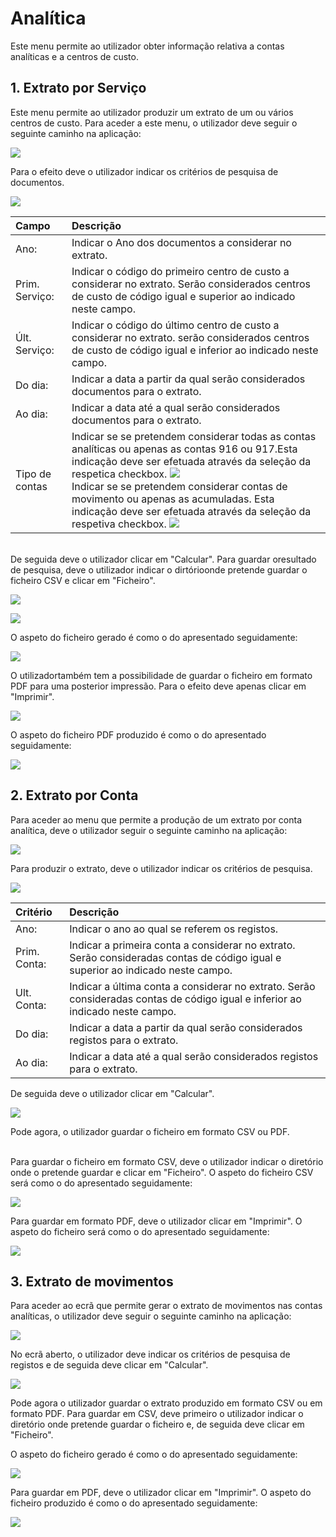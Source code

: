 # Analítica

Este menu permite ao utilizador obter informação relativa a contas analíticas   e a centros de custo.

## 1. Extrato por Serviço

Este menu permite ao utilizador produzir um extrato de um ou vários centros de custo. Para aceder a este menu, o utilizador deve seguir o seguinte caminho na aplicação:

![](https://spmssicc.github.io/pages/markdown/analitica.assets/analitica-137e99a1.png)

 Para o efeito deve o utilizador indicar os critérios de pesquisa de documentos.

![](https://spmssicc.github.io/pages/markdown/analitica.assets/analitica-e846ca48.png)

|Campo | Descrição |
|:--|:--|
|Ano:    |Indicar o Ano dos documentos a considerar no extrato.    |
|Prim. Serviço:    | Indicar o código do primeiro centro de custo a considerar no extrato. Serão considerados centros de custo de código igual e superior ao indicado neste campo.   |
|Últ. Serviço:    |Indicar o código do último centro de custo a considerar no extrato. serão considerados centros de custo de código igual e inferior ao indicado neste campo.    |
|Do dia:    | Indicar a data a partir da qual serão considerados documentos para o extrato.    |
|Ao dia:    | Indicar a data até a qual serão considerados documentos para o extrato.   |
|Tipo de contas    | Indicar se se pretendem considerar todas as contas analíticas ou apenas as contas 916 ou 917.Esta indicação deve ser efetuada através da seleção da respetica checkbox. ![](https://spmssicc.github.io/pages/markdown/analitica.assets/analitica-30151129.png) </br> Indicar se se pretendem considerar contas de movimento ou apenas as acumuladas. Esta indicação deve ser efetuada através da seleção da respetiva checkbox. ![](https://spmssicc.github.io/pages/markdown/analitica.assets/analitica-94b1a6b4.png)   |

</br>De seguida deve o utilizador clicar em "Calcular". Para guardar oresultado de pesquisa, deve o utilizador indicar o dirtórioonde pretende guardar o ficheiro CSV e clicar em "Ficheiro".

![](https://spmssicc.github.io/pages/markdown/analitica.assets/analitica-c107245d.png)

![](https://spmssicc.github.io/pages/markdown/analitica.assets/analitica-01a0086e.png)

O aspeto do ficheiro gerado é como o do apresentado seguidamente:

![](https://spmssicc.github.io/pages/markdown/analitica.assets/analitica-d6f3a36e.png)

O utilizadortambém tem a possibilidade de guardar o ficheiro em formato PDF para uma posterior impressão. Para o efeito deve apenas clicar em "Imprimir".

![](https://spmssicc.github.io/pages/markdown/analitica.assets/analitica-03a86dfa.png)

O aspeto do ficheiro PDF produzido é como o do apresentado seguidamente:

![](https://spmssicc.github.io/pages/markdown/analitica.assets/analitica-6167af59.png)


## 2. Extrato por Conta

Para aceder ao menu que permite a produção de um extrato por conta analítica, deve o utilizador seguir o seguinte caminho na aplicação:

![](https://spmssicc.github.io/pages/markdown/analitica.assets/analitica-2d18fc52.png)

Para produzir o extrato, deve o utilizador indicar os critérios de pesquisa.

![](https://spmssicc.github.io/pages/markdown/analitica.assets/analitica-877646c6.png)

|Critério|Descrição|
|:--|:--|
|Ano:    | Indicar o ano ao qual se referem os registos.   |
|Prim. Conta:    |Indicar a primeira conta a considerar no extrato. Serão consideradas contas de código igual e superior ao indicado neste campo.    |
|Ult. Conta:    | Indicar a última conta a considerar no extrato. Serão consideradas contas de código igual e inferior ao indicado neste campo.    |
|Do dia:    |Indicar a data a partir da qual serão considerados registos para o extrato.    |
|Ao dia:    |Indicar a data até a qual serão considerados registos para o extrato.    |

De seguida deve o utilizador clicar em "Calcular".

![](https://spmssicc.github.io/pages/markdown/analitica.assets/analitica-40a0432d.png)

Pode agora, o utilizador guardar o ficheiro em formato CSV ou PDF.


</br>Para guardar o ficheiro em formato CSV, deve o utilizador indicar o diretório onde o pretende guardar e clicar em "Ficheiro".
O aspeto do ficheiro CSV será como o do apresentado seguidamente:

![](https://spmssicc.github.io/pages/markdown/analitica.assets/analitica-92235bad.png)

Para guardar em formato PDF, deve o utilizador clicar em "Imprimir". O aspeto do ficheiro será como o do apresentado seguidamente:

![](https://spmssicc.github.io/pages/markdown/analitica.assets/analitica-282ed24f.png)

## 3. Extrato de movimentos

Para aceder ao ecrã que permite gerar o extrato de movimentos nas contas analíticas, o  utilizador deve seguir o seguinte caminho na aplicação:

![](https://spmssicc.github.io/pages/markdown/analitica.assets/analitica-15562c94.png)

No ecrã aberto, o utilizador deve indicar os critérios de pesquisa de registos e de seguida deve clicar em "Calcular".

![](https://spmssicc.github.io/pages/markdown/analitica.assets/analitica-b8569fd0.png)

Pode agora o utilizador guardar o extrato produzido em formato CSV ou em formato PDF. Para guardar em CSV, deve primeiro o utilizador indicar o diretório onde pretende guardar o ficheiro e, de seguida deve clicar em "Ficheiro".

O aspeto do ficheiro gerado é como o do apresentado seguidamente:

![](https://spmssicc.github.io/pages/markdown/analitica.assets/analitica-aa9a308c.png)

Para guardar em PDF, deve o utilizador clicar em "Imprimir". O aspeto do ficheiro produzido é como o do apresentado seguidamente:

![](https://spmssicc.github.io/pages/markdown/analitica.assets/analitica-ddf24893.png)
